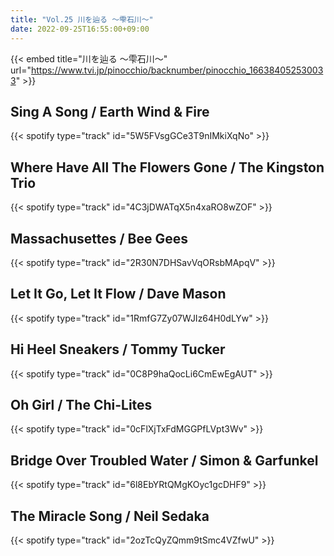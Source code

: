 ```yaml
---
title: "Vol.25 川を辿る 〜雫石川〜"
date: 2022-09-25T16:55:00+09:00
---
```


{{< embed title="川を辿る 〜雫石川〜" url="https://www.tvi.jp/pinocchio/backnumber/pinocchio_166384052530033" >}}

## Sing A Song / Earth Wind & Fire
{{< spotify type="track" id="5W5FVsgGCe3T9nIMkiXqNo" >}}

## Where Have All The Flowers Gone / The Kingston Trio
{{< spotify type="track" id="4C3jDWATqX5n4xaRO8wZOF" >}}

## Massachusettes / Bee Gees
{{< spotify type="track" id="2R30N7DHSavVqORsbMApqV" >}}

## Let It Go, Let It Flow / Dave Mason
{{< spotify type="track" id="1RmfG7Zy07WJIz64H0dLYw" >}}

## Hi Heel Sneakers / Tommy Tucker
{{< spotify type="track" id="0C8P9haQocLi6CmEwEgAUT" >}}

## Oh Girl / The Chi-Lites
{{< spotify type="track" id="0cFlXjTxFdMGGPfLVpt3Wv" >}}

## Bridge Over Troubled Water / Simon & Garfunkel
{{< spotify type="track" id="6l8EbYRtQMgKOyc1gcDHF9" >}}

## The Miracle Song / Neil Sedaka
{{< spotify type="track" id="2ozTcQyZQmm9tSmc4VZfwU" >}}
